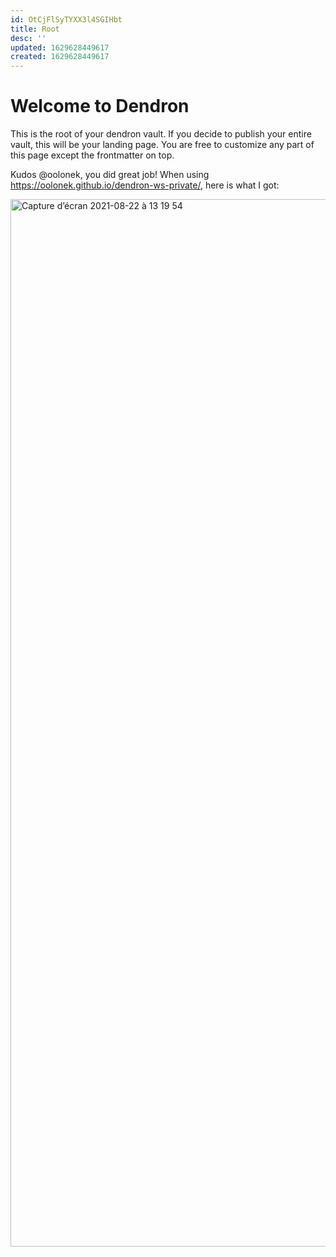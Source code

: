 ```yaml
---
id: OtCjFlSyTYXX3l4SGIHbt
title: Root
desc: ''
updated: 1629628449617
created: 1629628449617
---
```

# Welcome to Dendron

This is the root of your dendron vault. If you decide to publish your entire vault, this will be your landing page. You are free to customize any part of this page except the frontmatter on top. 

Kudos @oolonek, you did great job! 
When using https://oolonek.github.io/dendron-ws-private/, here is what I got:

<img width="1676" alt="Capture d’écran 2021-08-22 à 13 19 54" src="https://user-images.githubusercontent.com/44283913/130353241-43ba98eb-d947-473c-be08-d924f0ef585b.png">

